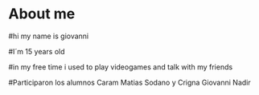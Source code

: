 # About me 
#hi my name is giovanni

#I´m 15 years old 

#in my free time i used to play videogames and talk with my friends

#Participaron los alumnos Caram Matias Sodano y Crigna Giovanni Nadir 
